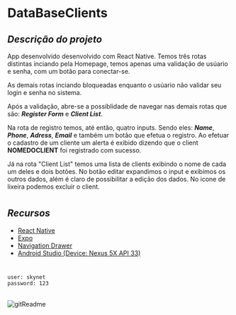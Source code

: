 # DataBaseClients

## **_Descrição do projeto_**

App desenvolvido desenvolvido com React Native. Temos três rotas distintas inciando pela Homepage, temos apenas uma validação de usúario e senha, com um botão para conectar-se.

As demais rotas inciando bloqueadas enquanto o usúario não validar seu login e senha no sistema.

Após a validação, abre-se a possiblidade de navegar nas demais rotas que são: **_Register Form_** e **_Client List_**.

Na rota de registro temos, até então, quatro inputs. Sendo eles: **_Name_**, **_Phone_**, **_Adress_**, **_Email_** e também um botão que efetua o registro. Ao efetuar o cadastro de um cliente um alerta é exibido dizendo que o client **NOMEDOCLIENT** foi registrado com sucesso.

Já na rota "Client List" temos uma lista de clients exibindo o nome de cada um deles e dois botões. No botão editar expandimos o input e exibimos os outros dados, além é claro de possibilitar a edição dos dados. No icone de lixeira podemos excluir o client.

#

## **_Recursos_**

- [React Native](https://reactnative.dev/docs/getting-started)
- [Expo](https://docs.expo.dev)
- [Navigation Drawer](https://reactnavigation.org/docs/getting-started/)
- [Android Studio (Device: Nexus 5X API 33)](https://developer.android.com)

#

```
user: skynet
password: 123
```

<br>

<img alt='gitReadme' src='./src/assets/DataBaseClients.gif'>
